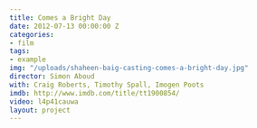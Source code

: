 ```yaml
---
title: Comes a Bright Day
date: 2012-07-13 00:00:00 Z
categories:
- film
tags:
- example
img: "/uploads/shaheen-baig-casting-comes-a-bright-day.jpg"
director: Simon Aboud
with: Craig Roberts, Timothy Spall, Imogen Poots
imdb: http://www.imdb.com/title/tt1900854/
video: l4p41cauwa
layout: project
---
```


